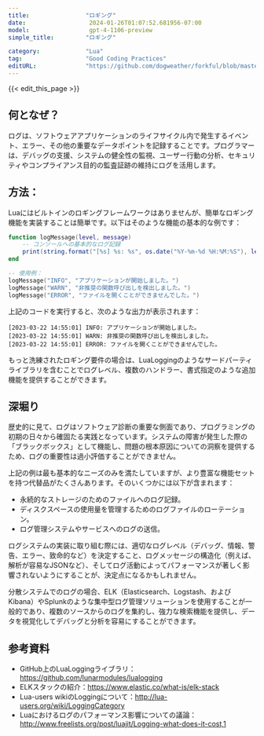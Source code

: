 ```yaml
---
title:                "ロギング"
date:                  2024-01-26T01:07:52.681956-07:00
model:                 gpt-4-1106-preview
simple_title:         "ロギング"

category:             "Lua"
tag:                  "Good Coding Practices"
editURL:              "https://github.com/dogweather/forkful/blob/master/content/ja/lua/logging.md"
---
```


{{< edit_this_page >}}

## 何となぜ？

ログは、ソフトウェアアプリケーションのライフサイクル内で発生するイベント、エラー、その他の重要なデータポイントを記録することです。プログラマーは、デバッグの支援、システムの健全性の監視、ユーザー行動の分析、セキュリティやコンプライアンス目的の監査証跡の維持にログを活用します。

## 方法：

Luaにはビルトインのロギングフレームワークはありませんが、簡単なロギング機能を実装することは簡単です。以下はそのような機能の基本的な例です：

```lua
function logMessage(level, message)
    -- コンソールへの基本的なログ記録
    print(string.format("[%s] %s: %s", os.date("%Y-%m-%d %H:%M:%S"), level, message))
end

-- 使用例：
logMessage("INFO", "アプリケーションが開始しました。")
logMessage("WARN", "非推奨の関数呼び出しを検出しました。")
logMessage("ERROR", "ファイルを開くことができませんでした。")
```

上記のコードを実行すると、次のような出力が表示されます：
```
[2023-03-22 14:55:01] INFO: アプリケーションが開始しました。
[2023-03-22 14:55:01] WARN: 非推奨の関数呼び出しを検出しました。
[2023-03-22 14:55:01] ERROR: ファイルを開くことができませんでした。
```

もっと洗練されたロギング要件の場合は、LuaLoggingのようなサードパーティライブラリを含むことでログレベル、複数のハンドラー、書式指定のような追加機能を提供することができます。

## 深堀り

歴史的に見て、ログはソフトウェア診断の重要な側面であり、プログラミングの初期の日々から確固たる実践となっています。システムの障害が発生した際の「ブラックボックス」として機能し、問題の根本原因についての洞察を提供するため、ログの重要性は過小評価することができません。

上記の例は最も基本的なニーズのみを満たしていますが、より豊富な機能セットを持つ代替品がたくさんあります。そのいくつかには以下が含まれます：

- 永続的なストレージのためのファイルへのログ記録。
- ディスクスペースの使用量を管理するためのログファイルのローテーション。
- ログ管理システムやサービスへのログの送信。

ログシステムの実装に取り組む際には、適切なログレベル（デバッグ、情報、警告、エラー、致命的など）を決定すること、ログメッセージの構造化（例えば、解析が容易なJSONなど）、そしてログ活動によってパフォーマンスが著しく影響されないようにすることが、決定点になるかもしれません。

分散システムでのログの場合、ELK（Elasticsearch、Logstash、およびKibana）やSplunkのような集中型ログ管理ソリューションを使用することが一般的であり、複数のソースからのログを集約し、強力な検索機能を提供し、データを視覚化してデバッグと分析を容易にすることができます。

## 参考資料

- GitHub上のLuaLoggingライブラリ：https://github.com/lunarmodules/lualogging
- ELKスタックの紹介：https://www.elastic.co/what-is/elk-stack
- Lua-users wikiのLoggingについて：http://lua-users.org/wiki/LoggingCategory
- Luaにおけるログのパフォーマンス影響についての議論：http://www.freelists.org/post/luajit/Logging-what-does-it-cost,1
